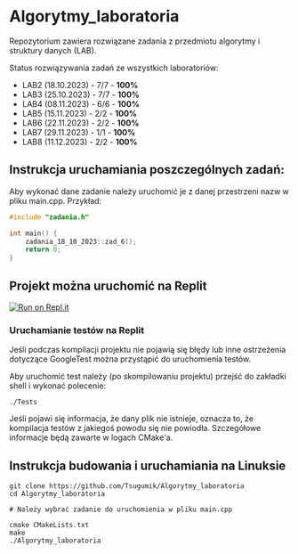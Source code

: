 # Algorytmy_laboratoria

Repozytorium zawiera rozwiązane zadania z przedmiotu algorytmy i struktury danych (LAB).

Status rozwiązywania zadań ze wszystkich laboratoriów:

- LAB2 (18.10.2023) - 7/7 - **100%**
- LAB3 (25.10.2023) - 7/7 - **100%**
- LAB4 (08.11.2023) - 6/6 - **100%**
- LAB5 (15.11.2023) - 2/2 - **100%**
- LAB6 (22.11.2023) - 2/2 - **100%**
- LAB7 (29.11.2023) - 1/1 - **100%**
- LAB8 (11.12.2023) - 2/2 - **100%**

## Instrukcja uruchamiania poszczególnych zadań:

Aby wykonać dane zadanie należy uruchomić je z danej przestrzeni nazw w pliku main.cpp.
Przykład:

```c++
#include "zadania.h"

int main() {
    zadania_18_10_2023::zad_6();
    return 0;
}
```

## Projekt można uruchomić na Replit

[![Run on Repl.it](https://replit.com/badge/github/Tsugumik/Algorytmy_laboratoria)](https://replit.com/new/github/Tsugumik/Algorytmy_laboratoria)

### Uruchamianie testów na Replit

Jeśli podczas kompilacji projektu nie pojawią się błędy lub inne ostrzeżenia dotyczące GoogleTest można przystąpić do
uruchomienia testów.

Aby uruchomić test należy (po skompilowaniu projektu) przejść do zakładki shell i wykonać polecenie:

```shell
./Tests
```

Jeśli pojawi się informacja, że dany plik nie istnieje, oznacza to, że kompilacja testów z jakiegoś powodu się nie
powiodła. Szczegółowe informacje będą zawarte w logach CMake'a.

## Instrukcja budowania i uruchamiania na Linuksie

```shell
git clone https://github.com/Tsugumik/Algorytmy_laboratoria
cd Algorytmy_laboratoria

# Należy wybrać zadanie do uruchomienia w pliku main.cpp

cmake CMakeLists.txt
make
./Algorytmy_laboratoria
```